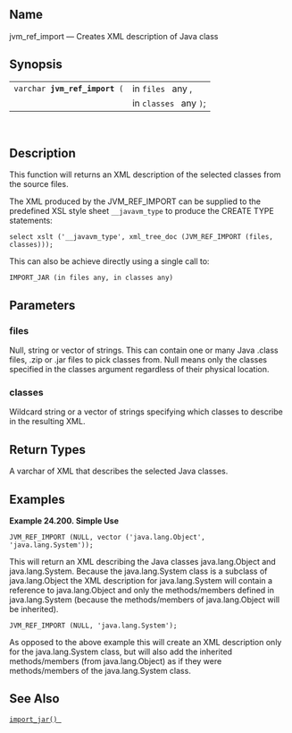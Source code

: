 <div>

<div>

</div>

<div>

## Name

jvm_ref_import — Creates XML description of Java class

</div>

<div>

## Synopsis

<div>

|                                    |                        |
|------------------------------------|------------------------|
| `varchar `**`jvm_ref_import`**` (` | in `files ` any ,      |
|                                    | in `classes ` any `)`; |

<div>

 

</div>

</div>

</div>

<div>

## Description

This function will returns an XML description of the selected classes
from the source files.

The XML produced by the JVM_REF_IMPORT can be supplied to the predefined
XSL style sheet `__javavm_type` to produce the CREATE TYPE statements:

``` programlisting
select xslt ('__javavm_type', xml_tree_doc (JVM_REF_IMPORT (files, classes)));
```

This can also be achieve directly using a single call to:

``` programlisting
IMPORT_JAR (in files any, in classes any)
```

</div>

<div>

## Parameters

<div>

### files

Null, string or vector of strings. This can contain one or many Java
.class files, .zip or .jar files to pick classes from. Null means only
the classes specified in the classes argument regardless of their
physical location.

</div>

<div>

### classes

Wildcard string or a vector of strings specifying which classes to
describe in the resulting XML.

</div>

</div>

<div>

## Return Types

A varchar of XML that describes the selected Java classes.

</div>

<div>

## Examples

<div>

**Example 24.200. Simple Use**

<div>

``` screen
JVM_REF_IMPORT (NULL, vector ('java.lang.Object', 'java.lang.System'));
```

This will return an XML describing the Java classes java.lang.Object and
java.lang.System. Because the java.lang.System class is a subclass of
java.lang.Object the XML description for java.lang.System will contain a
reference to java.lang.Object and only the methods/members defined in
java.lang.System (because the methods/members of java.lang.Object will
be inherited).

``` screen
JVM_REF_IMPORT (NULL, 'java.lang.System');
```

As opposed to the above example this will create an XML description only
for the java.lang.System class, but will also add the inherited
methods/members (from java.lang.Object) as if they were methods/members
of the java.lang.System class.

</div>

</div>

  

</div>

<div>

## See Also

<a href="fn_import_jar.html" class="link" title="import_jar"><code
class="function">import_jar() </code></a>

</div>

</div>
